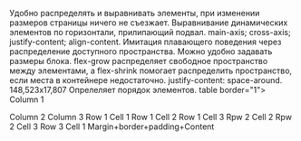 Удобно распределять и выравнивать элементы, при изменении размеров страницы ничего не съезжает.
 Выравнивание динамических элементов по горизонтали, прилипающий подвал.
 main-axis; cross-axis; justify-content; align-content.
 Имитация плавающего поведения через распределение доступного пространства.
Можно удобно задавать размеры блока.
flex-grow распределяет свободное пространство между элементами, а flex-shrink помогает распределить пространство, если места в контейнере недостаточно. 
justify-content: space-around.
148,523x17,807
Опрелеляет порядок элементов.
table border="1">
    <tr>
       <th>Column 1</th>
  <th>Column 2</th>
  <th>Column 3</th>
  </tr>
    <tr>
      <td rowspan="2">Row 1 Cell 1</td>
      <td>Row 1 Cell 2</td>
      <td>Row 1 Cell 3</td>
    </tr>
    <tr>
      <td>Rpw 2 Cell 2</td>
      <td>Rpw 2 Cell 3</td>
    </tr>
    <tr>
      <td colspan="2">Row 3 Cell 1</td>
    </tr>
      </table>
Margin+border+padding+Content
